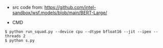 - src code from: https://github.com/intel-sandbox/wsf.models/blob/main/BERT-Large/

- CMD
```
$ python run_squad.py --device cpu --dtype bfloat16 --jit --ipex --threads 2
$ python s.py
```